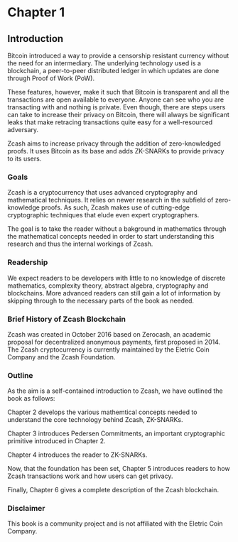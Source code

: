 # Chapter 1

## Introduction
Bitcoin introduced a way to provide a censorship resistant currency without the need for an intermediary. The underlying technology used is a blockchain, a peer-to-peer distributed ledger in which updates are done through Proof of Work (PoW). 

These features, however, make it such that Bitcoin is transparent and all the transactions are open available to everyone. Anyone can see who you are transacting with and nothing is private. Even though, there are steps users can take to increase their privacy on Bitcoin, there will always be significant leaks that make retracing transactions quite easy for a well-resourced adversary.

Zcash aims to increase privacy through the addition of zero-knowledged proofs. It uses Bitcoin as its base and adds ZK-SNARKs to provide privacy to its users. 


### Goals
Zcash is a cryptocurrency that uses advanced cryptography and mathematical techniques. It relies on newer research in the subfield of zero-knowledge proofs. As such, Zcash makes use of cutting-edge cryptographic techniques that elude even expert cryptographers.

The goal is to take the reader without a bakground in mathematics through the mathematical concepts needed in order to start understanding this research and thus the internal workings of Zcash.


### Readership
We expect readers to be developers with little to no knowledge of discrete mathematics, complexity theory, abstract algebra, cryptography and blockchains. More advanced readers can still gain a lot of information by skipping through to the necessary parts of the book as needed.

### Brief History of Zcash Blockchain
Zcash was created in October 2016 based on Zerocash, an academic proposal for decentralized anonymous payments, first proposed in 2014. The Zcash cryptocurrency is currently maintained by the Eletric Coin Company and the Zcash Foundation.


### Outline
As the aim is a self-contained introduction to Zcash, we have outlined the book as follows:

Chapter 2 develops the various mathemtical concepts needed to understand the core technology behind Zcash, ZK-SNARKs.

Chapter 3 introduces Pedersen Commitments, an important cryptographic primitive introduced in Chapter 2.

Chapter 4 introduces the reader to ZK-SNARKs.

Now, that the foundation has been set, Chapter 5 introduces readers to how Zcash transactions work and how users can get privacy.

Finally, Chapter 6 gives a complete description of the Zcash blockchain.

### Disclaimer
This book is a community project and is not affiliated with the Eletric Coin Company.